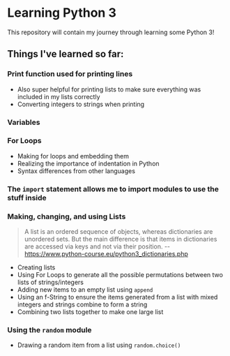 # Learning Python 3
This repository will contain my journey through learning some Python 3!

## Things I've learned so far:

### Print function used for printing lines
* Also super helpful for printing lists to make sure everything was included in my lists correctly
* Converting integers to strings when printing

### Variables

### For Loops
* Making for loops and embedding them
* Realizing the importance of indentation in Python
* Syntax differences from other languages

### The `import` statement allows me to import modules to use the stuff inside

### Making, changing, and using Lists
> A list is an ordered sequence of objects, whereas dictionaries are unordered sets. But the main difference is that items in dictionaries are accessed via keys and not via their position. -- https://www.python-course.eu/python3_dictionaries.php

* Creating lists
* Using For Loops to generate all the possible permutations between two lists of strings/integers 
* Adding new items to an empty list using `append`
* Using an f-String to ensure the items generated from a list with mixed integers and strings combine to form a string
* Combining two lists together to make one large list

### Using the `random` module
* Drawing a random item from a list using `random.choice()`

